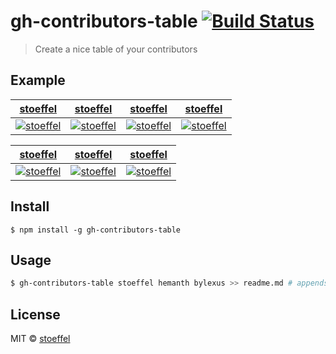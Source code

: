 # gh-contributors-table [![Build Status](https://travis-ci.org/stoeffel/gh-contributors-table.svg?branch=master)](https://travis-ci.org/stoeffel/gh-contributors-table)

> Create a nice table of your contributors

## Example

 [stoeffel](https://github.com/stoeffel) | [stoeffel](https://github.com/stoeffel) | [stoeffel](https://github.com/stoeffel) | [stoeffel](https://github.com/stoeffel) 
:--:|:--:|:--:|:--:
 [![stoeffel](https://avatars.githubusercontent.com/u/1217681?v=3&s=80)](https://github.com/stoeffel) | [![stoeffel](https://avatars.githubusercontent.com/u/1217681?v=3&s=80)](https://github.com/stoeffel) | [![stoeffel](https://avatars.githubusercontent.com/u/1217681?v=3&s=80)](https://github.com/stoeffel) | [![stoeffel](https://avatars.githubusercontent.com/u/1217681?v=3&s=80)](https://github.com/stoeffel) 

 [stoeffel](https://github.com/stoeffel) | [stoeffel](https://github.com/stoeffel) | [stoeffel](https://github.com/stoeffel) 
:--:|:--:|:--:
 [![stoeffel](https://avatars.githubusercontent.com/u/1217681?v=3&s=80)](https://github.com/stoeffel) | [![stoeffel](https://avatars.githubusercontent.com/u/1217681?v=3&s=80)](https://github.com/stoeffel) | [![stoeffel](https://avatars.githubusercontent.com/u/1217681?v=3&s=80)](https://github.com/stoeffel) 


## Install

```
$ npm install -g gh-contributors-table
```


## Usage

```bash
$ gh-contributors-table stoeffel hemanth bylexus >> readme.md # appends the readme with the generated table 

```

## License

MIT © [stoeffel](http://schtoeffel.ch)

